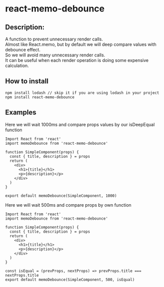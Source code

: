 # react-memo-debounce

## Description:

A function to prevent unnecessary render calls. <br />
Almost like React.memo, but by default we will deep compare values with debounce effect. <br />
So we will avoid many unnecessary render calls. <br />
It can be useful when each render operation is doing some expensive calculation. <br />

## How to install
```
npm install lodash // skip it if you are using lodash in your project
npm install react-memo-debounce
```

## Examples

Here we will wait 1000ms and compare props values by our isDeepEqual function
```
Import React from 'react'
import memoDebounce from 'react-memo-debounce'

function SimpleComponent(props) {
  const { title, description } = props
  return (
    <div>
      <h1>{title}</h1>
      <p>{description}</p>
    </div>
  )
}

export default memoDebounce(SimpleComponent, 1000)
```

Here we will wait 500ms and compare props by own function
```
Import React from 'react'
import memoDebounce from 'react-memo-debounce'

function SimpleComponent(props) {
  const { title, description } = props
  return (
    <div>
      <h1>{title}</h1>
      <p>{description}</p>
    </div>
  )
}

const isEqual = (prevProps, nextProps) => prevProps.title === nextProps.title
export default memoDebounce(SimpleComponent, 500, isEqual)
```
